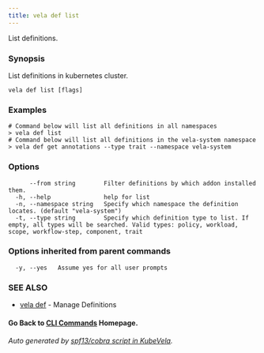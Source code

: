 ```yaml
---
title: vela def list
---
```


List definitions.

### Synopsis

List definitions in kubernetes cluster.

```
vela def list [flags]
```

### Examples

```
# Command below will list all definitions in all namespaces
> vela def list
# Command below will list all definitions in the vela-system namespace
> vela def get annotations --type trait --namespace vela-system
```

### Options

```
      --from string        Filter definitions by which addon installed them.
  -h, --help               help for list
  -n, --namespace string   Specify which namespace the definition locates. (default "vela-system")
  -t, --type string        Specify which definition type to list. If empty, all types will be searched. Valid types: policy, workload, scope, workflow-step, component, trait
```

### Options inherited from parent commands

```
  -y, --yes   Assume yes for all user prompts
```

### SEE ALSO

* [vela def](vela_def.md)	 - Manage Definitions

#### Go Back to [CLI Commands](vela.md) Homepage.


###### Auto generated by [spf13/cobra script in KubeVela](https://github.com/kubevela/kubevela/tree/master/hack/docgen).
